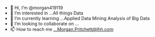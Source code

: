 - 👋 Hi, I’m @morgan419119
- 👀 I’m interested in ...All things Data 
- 🌱 I’m currently learning ...Applied Data Mining Analysis of Big Data 
- 💞️ I’m looking to collaborate on ...
- 📫 How to reach me ...Morgan.Pritchett@lhh.com

<!---
morgan419119/morgan419119 is a ✨ special ✨ repository because its `README.md` (this file) appears on your GitHub profile.
You can click the Preview link to take a look at your changes.
--->
